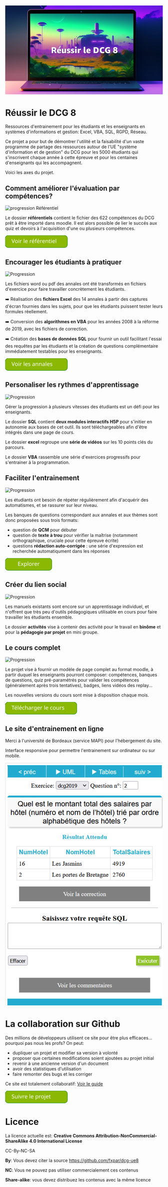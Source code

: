 ![Réussir le DCG 8 couverture](./xtras/couverture.jpg)
# Réussir le DCG 8
Ressources d'entrainement pour les étudiants et les enseignants en systèmes d'informations et gestion: Excel, VBA, SQL, RGPD, Réseau. 

Ce projet a pour but de démontrer l'utilité et la faisabilité d'un vaste programme de partage des ressources autour de l'UE "système d'information et de gestion" du DCG pour les 5000 étudiants qui s'inscrivent chaque année à cette épreuve et pour les centaines d'enseignants qui les accompagnent.

Voici les axes du projet. 

## Comment améliorer l'évaluation par compétences?
![progression Référentiel](https://img.shields.io/badge/avancement-100%25-green)

Le dossier **référentiels** contient le fichier des 622 compétences du DCG prêt à être importé dans moodle. Il est alors possible de lier le succés aux quiz et devoirs à l'acquisition d'une ou plusieurs compétences. 

<a href="/referentiels"><img src="./xtras/voirReferentiel.svg" height="40px" width="200px"/></a>

## Encourager les étudiants à pratiquer
![Progression](https://img.shields.io/badge/avancement-40%25-orange)

Les fichiers word ou pdf des annales ont été transformés en fichiers d'exercice pour faire travailler concrètement les étudiants.

➡️ Réalisation des **fichiers Excel** des 14 annales à partir des captures d'écran fournies dans les sujets, pour que les étudiants puissent tester leurs formules réellement.

➡️ Conversion des **algorithmes en VBA** pour les années 2008 à la réforme de 2019, avec les fichiers de correction.

➡️ Création des **bases de données SQL** pour fournir un outil facilitant l'essai des requêtes par les étudiants et la création de questions complémentaire immédiatement testables pour les enseignants.

<a href="/annales"><img src="./xtras/voirAnnales.svg" height="40px" width="200px"/></a>

## Personaliser les rythmes d'apprentissage
![Progression](https://img.shields.io/badge/avancement-60%25-yellowgreen)

Gérer la progression à plusieurs vitesses des étudiants est un défi pour les enseignants. 

Le dossier **SQL** contient **deux modules interactifs H5P** pour s'initier en autonomie aux bases de cet outil. Ils sont téléchargeables afin d'être intégrés dans une page de cours.

Le dossier **excel** regroupe une **série de vidéos** sur les 10 points clés du parcours.

Le dossier **VBA** rassemble une série d'exercices progressifs pour s'entrainer à la programmation.


## Faciliter l'entrainement
![Progression](https://img.shields.io/badge/avancement-40%25-orange)

Les étudiants ont besoin de répéter régulièrement afin d'acquérir des automatismes, et se rassurer sur leur niveau. 

Les banques de questions correspondant aux annales et aux thèmes sont donc proposées sous trois formats:

* question de **QCM** pour débuter
* question de **texte à trou** pour vérifier la maîtrise (notamment orthographique, cruciale pour cette épreuve écrite)
* questions **rédaction auto-corrigée** : une série d'expression est recherchée automatiqument dans les réponses

<a href="/vba"><img src="/xtras/explorer.svg" height="40px" width="150px"/></a>

## Créer du lien social
![Progression](https://img.shields.io/badge/avancement-50%25-yellow)

Les manuels existants sont encore sur un apprentissage individuel, et n'offrent que très peu d'outils pédagogiques utilisable en cours pour faire travailler les étudiants ensemble.

Le dossier **activités** vise à contenir des activité pour le travail en **binôme** et pour la **pédagogie par projet** en mini groupe.


## Le cours complet
![Progression](https://img.shields.io/badge/avancement-50%25-lightgrey)

Le projet vise à fournir un modèle de page complet au format moodle, à partir duquel les enseignants pourront composer: compétences, banques de questions, quiz pré-paramétrés pour valider les compétences (généralement après trois tentatives), badges, liens vidéos des replay...

Les nouvelles versions du cours sont mise à disposition chaque mois.

<a href="https://github.com/fxpar/dcg-ue8/releases"><img src="./xtras/telechargerCours.svg" height="40px" width="230px"/></a>


## Le site d'entrainement en ligne
Merci à l'université de Bordeaux (service MAPI) pour l'hébergement du site.

Interface responsive pour permettre l'entrainement sur ordinateur ou sur mobile.

![SQLpratique](./xtras/SQLpratique.png)

	
# La collaboration sur Github



Des millions de développeurs utilisent ce site pour être plus efficaces... pourquoi pas nous les profs? On peut: 

* dupliquer un projet et modifier sa version à volonté
* proposer que certaines modifications soient ajoutées au projet initial
* revenir à une ancienne version d'un document
* avoir des statistiques d'utilisation
* faire remonter des bugs et les corriger


Ce site est totalement collaboratif: [Voir le guide](./xtras/guide-github.md)

<a href="./xtras/guide-github.md"><img src="./xtras/voirProjet.svg" height="40px" width="200px"/></a>

# Licence
La licence actuelle est:
**Creative Commons Attribution-NonCommercial-ShareAlike 4.0 International License**

CC-By-NC-SA

**By**: Vous devez citer la source https://github.com/fxpar/dcg-ue8

**NC**: Vous ne pouvez pas utiliser commercialement ces contenus

**Share-alike**: vous devez distribuez les contenus avec la même licence


 